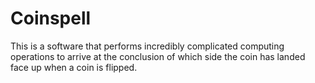 # Coinspell
This is a software that performs incredibly complicated computing operations to arrive at the conclusion of which side the coin has landed face up when a coin is flipped.
